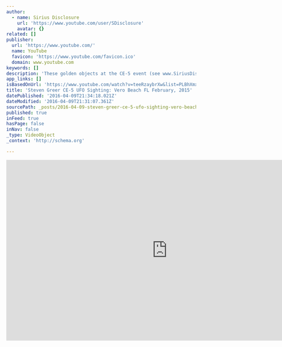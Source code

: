 ```yaml
---
author:
  - name: Sirius Disclosure
    url: 'https://www.youtube.com/user/SDisclosure'
    avatar: {}
related: []
publisher:
  url: 'https://www.youtube.com/'
  name: YouTube
  favicon: 'https://www.youtube.com/favicon.ico'
  domain: www.youtube.com
keywords: []
description: 'These golden objects at the CE-5 event (see www.SiriusDisclosure.com for info on CE-5s) were viewed with very advanced night vision binoculars. There were NO boats or ships seen anywhere in the area of the objects and there were no jets or planes or other airborne objects anywhere near the objects before, during or after the event.'
app_links: []
isBasedOnUrl: 'https://www.youtube.com/watch?v=teeRzaybrXw&list=PLBhXmxF5OmIanAge4EkeOo96i46jaO5JX&index=5'
title: 'Steven Greer CE-5 UFO Sighting: Vero Beach FL February, 2015'
datePublished: '2016-04-09T21:34:18.021Z'
dateModified: '2016-04-09T21:31:07.361Z'
sourcePath: _posts/2016-04-09-steven-greer-ce-5-ufo-sighting-vero-beach-fl-february-2015.md
published: true
inFeed: true
hasPage: false
inNav: false
_type: VideoObject
_context: 'http://schema.org'

---
```

<iframe src="https://cdn.embedly.com/widgets/media.html?src=https%3A%2F%2Fwww.youtube.com%2Fembed%2Fvideoseries%3Flist%3DPLBhXmxF5OmIanAge4EkeOo96i46jaO5JX&amp;url=https%3A%2F%2Fwww.youtube.com%2Fwatch%3Fv%3DteeRzaybrXw%26list%3DPLBhXmxF5OmIanAge4EkeOo96i46jaO5JX%26index%3D5&amp;image=https%3A%2F%2Fi.ytimg.com%2Fvi%2FteeRzaybrXw%2Fhqdefault.jpg&amp;key=b7d04c9b404c499eba89ee7072e1c4f7&amp;type=text%2Fhtml&amp;schema=youtube" width="854" height="480" scrolling="no" frameborder="0" allowfullscreen="allowfullscreen" style=""></iframe>